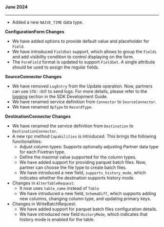 #### June 2024

-----------
- Added a new `NAIVE_TIME` data type.

**ConfigurationForm Changes**
- We have added options to provide default value and placeholder for `Field`.
- We have introduced `FieldSet` support, which allows to group the `Fields` and add visibility condition to control displaying on the form.
- The `FormField` format is updated to support `FieldSet`. A single attribute should be used to assign the regular fields.

**SourceConnector Changes**
- We have removed `LogEntry` from the Update operation. Now, partners can use `STD::OUT` to send logs. For more details, please refer to the [logging](https://github.com/fivetran/fivetran_sdk/blob/main/development-guide.md#logging) section in the SDK Development Guide.
- We have renamed service definition from `Connector` to `SourceConnector`.
- We have renamed `OpType` to `RecordType`.

**DestinationConnector Changes**
- We have renamed the service definition from `Destination` to `DestinationConnector`.
- A new rpc method `Capabilities` is introduced. This brings the following functionalities:
    - Adjust column types: Supports optionally adjusting Partner data type for each Fivetran type.
    - Define the maximal value supported for the column types.
    - We have added support for providing parquet batch files. Now, partner can choose the file type to create batch files.
    - We have introduced a new field, `supports_history_mode`, which indicates whether the destination supports history mode.
- Changes in `AlterTableRequest`:
    - It now uses `table_name` instead of `Table`
    - We have introduced a new field, `SchemaDiff`, which supports adding new columns, changing column type, and updating primary keys.  
- Changes in WriteBatchRequest:
  - We have added support for parquet batch files configuration details.
  - We have introduced new field `HistoryMode`, which indicates that history mode is enabled for the table.